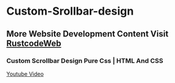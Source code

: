 # Custom-Srollbar-design

## More Website Development Content Visit [RustcodeWeb](https://www.rustcodeweb.com/)

### Custom Scrollbar Design Pure Css | HTML And CSS
[Youtube Video](https://youtu.be/v5lKv7HkGV8)
